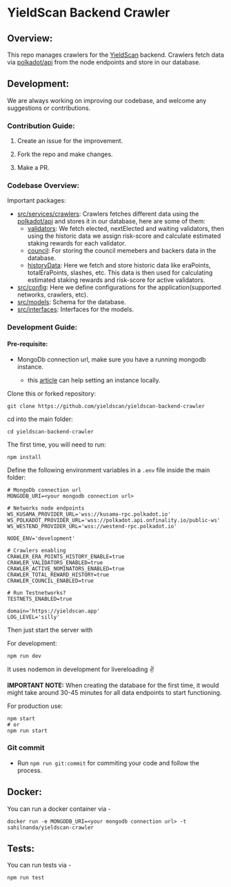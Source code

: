 # YieldScan Backend Crawler

## Overview:

This repo manages crawlers for the [YieldScan](https://yieldscan.app) backend. Crawlers fetch data via [polkadot/api](https://github.com/polkadot-js/api) from the node endpoints and store in our database.

## Development:

We are always working on improving our codebase, and welcome any suggestions or contributions.

### Contribution Guide:

1. Create an issue for the improvement.

2. Fork the repo and make changes.

3. Make a PR.

### Codebase Overview:

Important packages:

- [src/services/crawlers](https://github.com/yieldscan/yieldscan-backend-crawler/tree/master/src/services/crawlers): Crawlers fetches different data using the [polkadot/api](https://github.com/polkadot-js/api) and stores it in our database, here are some of them:
  - [validators](https://github.com/yieldscan/yieldscan-backend-crawler/blob/master/src/services/crawlers/validators.ts): We fetch elected, nextElected and waiting validators, then using the historic data we assign risk-score and calculate estimated staking rewards for each validator.
  - [council](https://github.com/yieldscan/yieldscan-backend-crawler/blob/master/src/services/crawlers/council.ts): For storing the council memebers and backers data in the database.
  - [historyData](https://github.com/yieldscan/yieldscan-backend-crawler/blob/master/src/services/crawlers/historyData.ts): Here we fetch and store historic data like eraPoints, totalEraPoints, slashes, etc. This data is then used for calculating estimated staking rewards and risk-score for active validators.
- [src/config](https://github.com/yieldscan/yieldscan-backend-crawler/tree/master/src/config): Here we define configurations for the application(supported networks, crawlers, etc).
- [src/models](https://github.com/yieldscan/yieldscan-backend-crawler/tree/master/src/models): Schema for the database.
- [src/interfaces](https://github.com/yieldscan/yieldscan-backend-crawler/tree/master/src/interfaces): Interfaces for the models.

### Development Guide:

#### Pre-requisite:

- MongoDb connection url, make sure you have a running mongodb instance.

  - this [article](https://zellwk.com/blog/local-mongodb/#:~:text=To%20connect%20to%20your%20local,databases%20in%20your%20local%20MongoDB.) can help setting an instance locally.

Clone this or forked repository:

```
git clone https://github.com/yieldscan/yieldscan-backend-crawler
```

cd into the main folder:

```
cd yieldscan-backend-crawler
```

The first time, you will need to run:

```
npm install
```

Define the following environment variables in a `.env` file inside the main folder:

```
# MongoDb connection url
MONGODB_URI=<your mongodb connection url>

# Networks node endpoints
WS_KUSAMA_PROVIDER_URL='wss://kusama-rpc.polkadot.io'
WS_POLKADOT_PROVIDER_URL='wss://polkadot.api.onfinality.io/public-ws'
WS_WESTEND_PROVIDER_URL='wss://westend-rpc.polkadot.io'

NODE_ENV='development'

# Crawlers enabling
CRAWLER_ERA_POINTS_HISTORY_ENABLE=true
CRAWLER_VALIDATORS_ENABLED=true
CRAWLER_ACTIVE_NOMINATORS_ENABLED=true
CRAWLER_TOTAL_REWARD_HISTORY=true
CRAWLER_COUNCIL_ENABLED=true

# Run Testnetworks?
TESTNETS_ENABLED=true

domain='https://yieldscan.app'
LOG_LEVEL='silly'
```

Then just start the server with

For development:

```
npm run dev
```

It uses nodemon in development for livereloading ✌️

**IMPORTANT NOTE:** When creating the database for the first time, it would might take around 30-45 minutes for all data endpoints to start functioning.

For production use:

```
npm start
# or
npm run start
```

### Git commit

- Run `npm run git:commit` for commiting your code and follow the process.

## Docker:

You can run a docker container via -

```
docker run -e MONGODB_URI=<your mongodb connection url> -t sahilnanda/yieldscan-crawler
```

## Tests:

You can run tests via -

```
npm run test
```
